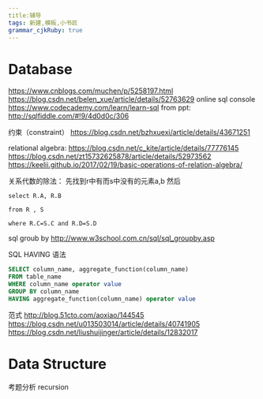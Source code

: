 ```yaml
---
title:辅导
tags: 新建,模板,小书匠
grammar_cjkRuby: true
---
```

# Database
https://www.cnblogs.com/muchen/p/5258197.html
https://blog.csdn.net/belen_xue/article/details/52763629
online sql console https://www.codecademy.com/learn/learn-sql
from ppt: http://sqlfiddle.com/#!9/4d0d0c/306

约束（constraint） https://blog.csdn.net/bzhxuexi/article/details/43671251


relational algebra:
https://blog.csdn.net/c_kite/article/details/77776145
https://blog.csdn.net/zt15732625878/article/details/52973562
https://keelii.github.io/2017/02/19/basic-operations-of-relation-algebra/

关系代数的除法：
先找到r中有而s中没有的元素a,b
然后
```
select R.A, R.B

from R , S

where R.C=S.C and R.D=S.D
```


sql groub by
http://www.w3school.com.cn/sql/sql_groupby.asp


SQL HAVING 语法
``` sql
SELECT column_name, aggregate_function(column_name)
FROM table_name
WHERE column_name operator value
GROUP BY column_name
HAVING aggregate_function(column_name) operator value
```


范式 http://blog.51cto.com/aoxiao/144545
https://blog.csdn.net/u013503014/article/details/40741905
https://blog.csdn.net/liushuijinger/article/details/12832017


# Data Structure

考题分析
recursion